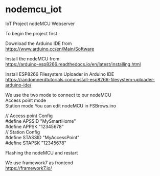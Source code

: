 # nodemcu_iot
IoT Project nodeMCU Webserver


To begin the project first :


Download the Arduino IDE from<br/>
https://www.arduino.cc/en/Main/Software


Install the nodeMCU from<br/>
https://arduino-esp8266.readthedocs.io/en/latest/installing.html


Install ESP8266 Filesystem Uploader in Arduino IDE<br/>
https://randomnerdtutorials.com/install-esp8266-filesystem-uploader-arduino-ide/

We use the two mode to connect to our nodeMCU<br/>
Access point mode<br/>
Station mode
You can edit nodeMCU in FSBrows.ino

// Access point Config<br/>
#define APSSID "MySmartHome"<br/>
#define APPSK  "12345678"<br/>
// Station Config<br/>
#define STASSID "MyAccessPoint"<br/>
#define STAPSK  "12345678"<br/>

Flashing the nodeMCU and restart<br/>


We use framework7 as frontend<br/>
https://framework7.io/
